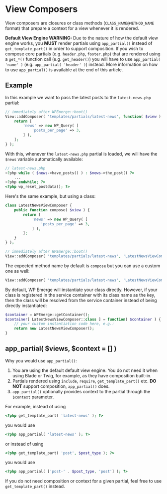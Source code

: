 # View Composers

View composers are closures or class methods (`CLASS_NAME@METHOD_NAME` format) that prepare a context for a view whenever it is rendered.

__Default View Engine WARNING:__ Due to the nature of how the default view engine works, you __MUST__ render partials using `app_partial()` instead of `get_template_part()` in order to support composition.
If you wish to compose core partials (e.g. `header.php`, `footer.php`) that are rendered using a `get_*()` function call (e.g. `get_header()`) you will have to use `app_partial( 'name' )` (e.g. `app_partial( 'header' )`) instead.
More information on how to use `app_partial()` is available at the end of this article.

## Example

In this example we want to pass the latest posts to the `latest-news.php` partial:
```php
// immediately after WPEmerge::boot()
View::addComposer( 'templates/partials/latest-news', function( $view ) {
	return [
		'news' => new WP_Query( [
			'posts_per_page' => 3,
		] ),
	];
} );
```

With this, whenever the `latest-news.php` partial is loaded, we will have the `$news` variable automatically available:
```php
// latest-news.php
<?php while ( $news->have_posts() ) : $news->the_post() ?>
	...
<?php endwhile; ?>
<?php wp_reset_postdata(); ?>
```

Here's the same example, but using a class:

```php
class LatestNewsViewComposer {
    public function compose( $view ) {
        return [
            'news' => new WP_Query( [
                'posts_per_page' => 3,
            ] ),
        ];
    }
} );
```

```php
// immediately after WPEmerge::boot()
View::addComposer( 'templates/partials/latest-news', 'LatestNewsViewComposer' );
```

The expected method name by default is `compose` but you can use a custom one as well:
```php
View::addComposer( 'templates/partials/latest-news', 'LatestNewsViewComposer@customMethodName' );
```

By default, WP Emerge will instantiate your class directly. However, if your class is registered in the service container with its class name as the key, then the class will be resolved from the service container instead of being directly instantiated:

```php
$container = WPEmerge::getContainer();
$container[ LatestNewsViewComposer::class ] = function( $container ) {
    // your custom instantiation code here, e.g.:
    return new LatestNewsViewComposer();
}
```

## app_partial( $views, $context = [] )

Why you would use `app_partial()`:

1. You are using the default default view engine. You do not need it when using Blade or Twig, for example, as they have composition built-in.
1. Partials rendered using `include`, `require`, `get_template_part()` etc. __DO NOT__ support composition, `app_partial()` does.
1. `app_partial()` optionally provides context to the partial through the `$context` parameter.

For example, instead of using
```php
<?php get_template_part( 'latest-news' ); ?>
```
you would use
```php
<?php app_partial( 'latest-news' ); ?>
```
or instead of using
```php
<?php get_template_part( 'post', $post_type ); ?>
```
you would use
```php
<?php app_partial( ['post-' . $post_type, 'post'] ); ?>
```

If you do not need composition or context for a given partial, feel free to use `get_template_part()` instead.
